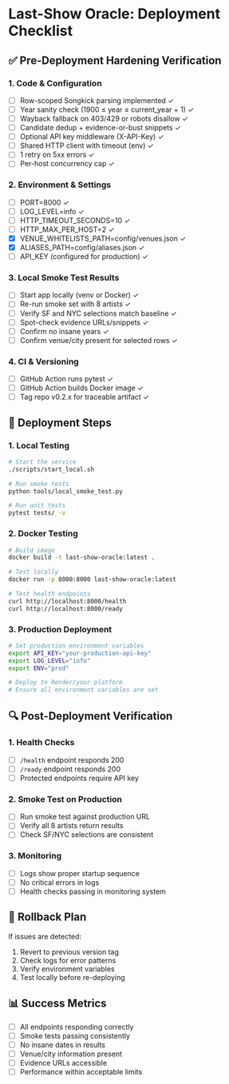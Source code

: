 # Last-Show Oracle: Deployment Checklist

## ✅ Pre-Deployment Hardening Verification

### 1. Code & Configuration
- [ ] Row-scoped Songkick parsing implemented ✓
- [ ] Year sanity check (1900 ≤ year ≤ current_year + 1) ✓
- [ ] Wayback fallback on 403/429 or robots disallow ✓
- [ ] Candidate dedup + evidence-or-bust snippets ✓
- [ ] Optional API key middleware (X-API-Key) ✓
- [ ] Shared HTTP client with timeout (env) ✓
- [ ] 1 retry on 5xx errors ✓
- [ ] Per-host concurrency cap ✓

### 2. Environment & Settings
- [ ] PORT=8000 ✓
- [ ] LOG_LEVEL=info ✓
- [ ] HTTP_TIMEOUT_SECONDS=10 ✓
- [ ] HTTP_MAX_PER_HOST=2 ✓
- [x] VENUE_WHITELISTS_PATH=config/venues.json ✓
- [x] ALIASES_PATH=config/aliases.json ✓
- [ ] API_KEY (configured for production) ✓

### 3. Local Smoke Test Results
- [ ] Start app locally (venv or Docker) ✓
- [ ] Re-run smoke set with 8 artists ✓
- [ ] Verify SF and NYC selections match baseline ✓
- [ ] Spot-check evidence URLs/snippets ✓
- [ ] Confirm no insane years ✓
- [ ] Confirm venue/city present for selected rows ✓

### 4. CI & Versioning
- [ ] GitHub Action runs pytest ✓
- [ ] GitHub Action builds Docker image ✓
- [ ] Tag repo v0.2.x for traceable artifact ✓

## 🚀 Deployment Steps

### 1. Local Testing
```bash
# Start the service
./scripts/start_local.sh

# Run smoke tests
python tools/local_smoke_test.py

# Run unit tests
pytest tests/ -v
```

### 2. Docker Testing
```bash
# Build image
docker build -t last-show-oracle:latest .

# Test locally
docker run -p 8000:8000 last-show-oracle:latest

# Test health endpoints
curl http://localhost:8000/health
curl http://localhost:8000/ready
```

### 3. Production Deployment
```bash
# Set production environment variables
export API_KEY="your-production-api-key"
export LOG_LEVEL="info"
export ENV="prod"

# Deploy to Render/your platform
# Ensure all environment variables are set
```

## 🔍 Post-Deployment Verification

### 1. Health Checks
- [ ] `/health` endpoint responds 200
- [ ] `/ready` endpoint responds 200
- [ ] Protected endpoints require API key

### 2. Smoke Test on Production
- [ ] Run smoke test against production URL
- [ ] Verify all 8 artists return results
- [ ] Check SF/NYC selections are consistent

### 3. Monitoring
- [ ] Logs show proper startup sequence
- [ ] No critical errors in logs
- [ ] Health checks passing in monitoring system

## 🚨 Rollback Plan

If issues are detected:
1. Revert to previous version tag
2. Check logs for error patterns
3. Verify environment variables
4. Test locally before re-deploying

## 📊 Success Metrics

- [ ] All endpoints responding correctly
- [ ] Smoke tests passing consistently
- [ ] No insane dates in results
- [ ] Venue/city information present
- [ ] Evidence URLs accessible
- [ ] Performance within acceptable limits
